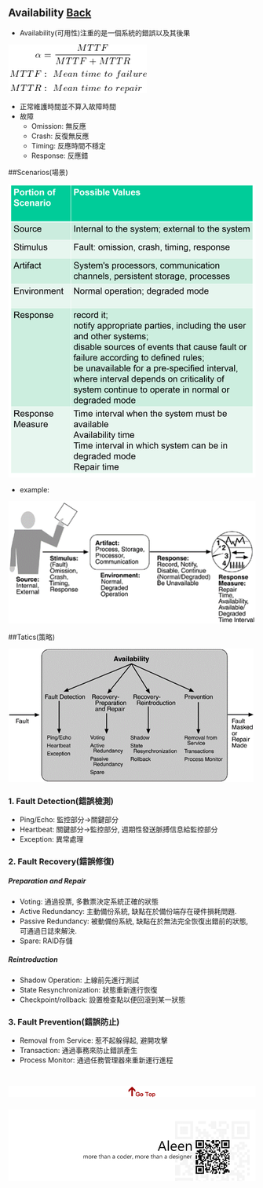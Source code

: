 ## Availability	[Back](./../QA.md)
- Availability(可用性)注重的是一個系統的錯誤以及其後果

<img src="./availability_define.png">

- 正常維護時間並不算入故障時間
- 故障
	- Omission: 無反應
	- Crash: 反復無反應
	- Timing: 反應時間不穩定
	- Response: 反應錯

##Scenarios(場景)

<img src="./scenario_list.png">

- example:

<img src="./availability_scenario.png">



##Tatics(策略)

<img src="./availability_tactics.png">

### 1. Fault Detection(錯誤檢測)
- Ping/Echo: 監控部分->關鍵部分
- Heartbeat: 關鍵部分->監控部分, 週期性發送脈搏信息給監控部分
- Exception: 異常處理

### 2. Fault Recovery(錯誤修復)

##### Preparation and Repair

- Voting: 通過投票, 多數票決定系統正確的狀態
- Active Redundancy: 主動備份系統, 缺點在於備份端存在硬件損耗問題.
- Passive Redundancy: 被動備份系統, 缺點在於無法完全恢復出錯前的狀態, 可通過日誌來解決.
- Spare: RAID存儲

##### Reintroduction

- Shadow Operation: 上線前先進行測試
- State Resynchronization: 狀態重新進行恢復
- Checkpoint/rollback: 設置檢查點以便回滾到某一狀態

### 3. Fault Prevention(錯誤防止)
- Removal from Service: 惹不起躲得起, 避開攻擊
- Transaction: 通過事務來防止錯誤產生
- Process Monitor: 通過任務管理器來重新運行進程

<a href="#" style="left:200px;"><img src="./../../../pic/gotop.png"></a>
=====
<a href="http://aleen42.github.io/" target="_blank" ><img src="./../../../pic/tail.gif"></a>
